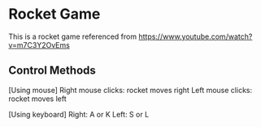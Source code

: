 # Rocket Game
This is a rocket game referenced from https://www.youtube.com/watch?v=m7C3Y2OvEms

## Control Methods
[Using mouse]
Right mouse clicks: rocket moves right
Left mouse clicks: rocket moves left

[Using keyboard]
Right: A or K
Left: S or L
